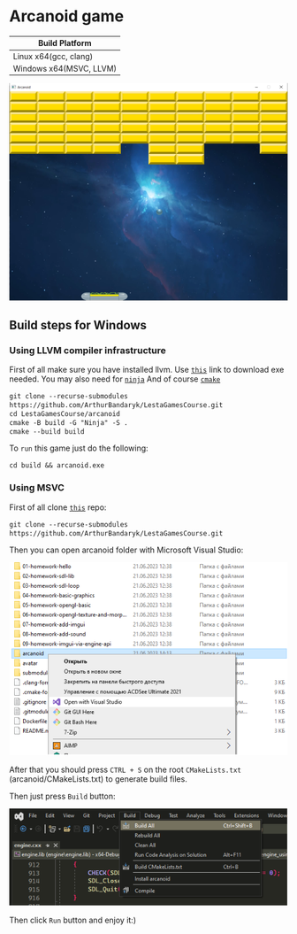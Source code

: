 # Arcanoid game

Build Platform          |
------------------------|
Linux x64(gcc, clang)   |
Windows x64(MSVC, LLVM) |

![Arcanoid](help-imgs/game.png)

## Build steps for Windows

### Using LLVM compiler infrastructure

First of all make sure you have installed llvm. Use [`this`](https://github.com/llvm/llvm-project/releases/tag/llvmorg-15.0.7) link to download exe needed.
You may also need for [`ninja`](https://github.com/ninja-build/ninja/releases)
And of course [`cmake`](https://cmake.org/download/#latest)

```
git clone --recurse-submodules https://github.com/ArthurBandaryk/LestaGamesCourse.git
cd LestaGamesCourse/arcanoid
cmake -B build -G "Ninja" -S .
cmake --build build

```

To `run` this game just do the following:

```
cd build && arcanoid.exe

```

### Using MSVC

First of all clone [`this`](https://github.com/ArthurBandaryk/LestaGamesCourse) repo:

```
git clone --recurse-submodules https://github.com/ArthurBandaryk/LestaGamesCourse.git

```

Then you can open arcanoid folder with Microsoft Visual Studio:

![Open with MSVC](help-imgs/open.png)

After that you should press `CTRL + S` on the root `CMakeLists.txt` (arcanoid/CMakeLists.txt) to generate build files.

Then just press `Build` button:

![Build with MSVC](help-imgs/build.png)

Then click `Run` button and enjoy it:)
